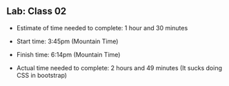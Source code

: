 ## Lab: Class 02

- Estimate of time needed to complete: 1 hour and 30 minutes

- Start time: 3:45pm (Mountain Time)

- Finish time: 6:14pm (Mountain Time)

- Actual time needed to complete: 2 hours and 49 minutes (It sucks doing CSS in bootstrap)
